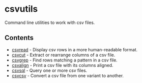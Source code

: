 # csvutils
Command line utilities to work with csv files.

## Contents

- [csvread] - Display csv rows in a more human-readable format.
- [csvcut] - Extract or rearrange columns of a csv file.
- [csvgrep] - Find rows matching a pattern in a csv file.
- [csvalign] - Print a csv file with its columns aligned.
- [csvsql] - Query one or more csv files.
- [csvcsv] - Convert a csv file from one variant to another.

[csvread]: https://github.com/markuskimius/csvutils/blob/master/doc/csvread.md
[csvcut]: https://github.com/markuskimius/csvutils/blob/master/doc/csvcut.md
[csvalign]: https://github.com/markuskimius/csvutils/blob/master/doc/csvalign.md
[csvsql]: https://github.com/markuskimius/csvutils/blob/master/doc/csvsql.md
[csvcsv]: https://github.com/markuskimius/csvutils/blob/master/doc/csvcsv.md
[csvgrep]: https://github.com/markuskimius/csvutils/blob/master/doc/csvgrep.md

